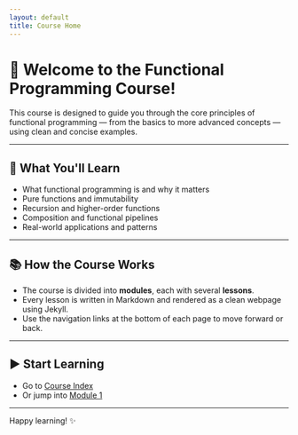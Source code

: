 ```yaml
---
layout: default
title: Course Home
---
```


# 🚀 Welcome to the Functional Programming Course!

This course is designed to guide you through the core principles of functional programming — from the basics to more advanced concepts — using clean and concise examples.

---

## 📘 What You'll Learn

- What functional programming is and why it matters
- Pure functions and immutability
- Recursion and higher-order functions
- Composition and functional pipelines
- Real-world applications and patterns

---

## 📚 How the Course Works

- The course is divided into **modules**, each with several **lessons**.
- Every lesson is written in Markdown and rendered as a clean webpage using Jekyll.
- Use the navigation links at the bottom of each page to move forward or back.

---

## ▶️ Start Learning

- Go to [Course Index](./index.md)
- Or jump into [Module 1](./module1/lesson1.md)

---

Happy learning! ✨